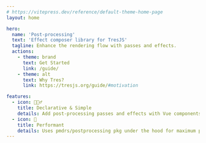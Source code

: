 ```yaml
---
# https://vitepress.dev/reference/default-theme-home-page
layout: home

hero:
  name: 'Post-processing'
  text: 'Effect composer library for TresJS'
  tagline: Enhance the rendering flow with passes and effects.
  actions:
    - theme: brand
      text: Get Started
      link: /guide/
    - theme: alt
      text: Why Tres?
      link: https://tresjs.org/guide/#motivation

features:
  - icon: 🧙🏼‍♂️
    title: Declarative & Simple
    details: Add post-processing passes and effects with Vue components.
  - icon: 🚀
    title: Performant
    details: Uses pmdrs/postprocessing pkg under the hood for maximum performance.
---
```

